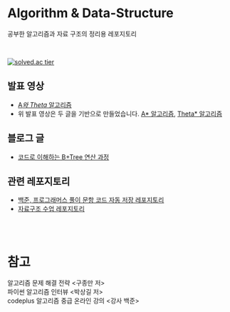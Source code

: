 Algorithm & Data-Structure
======
공부한 알고리즘과 자료 구조의 정리용 레포지토리   

<br>

[![solved.ac tier](http://mazassumnida.wtf/api/v2/generate_badge?boj=dfghcvb11)](https://solved.ac/profile/dfghcvb11)    

## 발표 영상
- [A*와 Theta* 알고리즘](https://www.youtube.com/watch?v=eY1BTlvbCXA)
- 위 발표 영상은 두 글을 기반으로 만들었습니다. [A* 알고리즘](https://github.com/binary-ho/Algorithm-and-Data-Structure/blob/main/graph/A%20Star%20Algorithm.md), [Theta* 알고리즘](https://github.com/binary-ho/Algorithm-and-Data-Structure/blob/main/graph/Theta%20Star%20Algorithm.md)

## 블로그 글
- [코드로 이해하는 B+Tree 연산 과정](https://dwaejinho.tistory.com/entry/DB-BTree-%EC%9D%B4%EB%A1%A0%EA%B3%BC-%EC%BD%94%EB%93%9C%EB%A1%9C-%EB%8D%94-%EC%A0%9C%EB%8C%80%EB%A1%9C-%EC%9D%B4%ED%95%B4%ED%95%98%EA%B8%B0)

## 관련 레포지토리
- [백준, 프로그래머스 풀이 문항 코드 자동 저장 레포지토리](https://github.com/binary-ho/BaekjoonRecord) <br>
- [자료구조 수업 레포지토리](https://github.com/binary-ho/TIL-public/tree/main/Data%20Structure)

<br/><br/>

참고
===
알고리즘 문제 해결 전략 <구종만 저>   
파이썬 알고리즘 인터뷰 <박상길 저>    
codeplus 알고리즘 중급 온라인 강의 <강사 백준>
